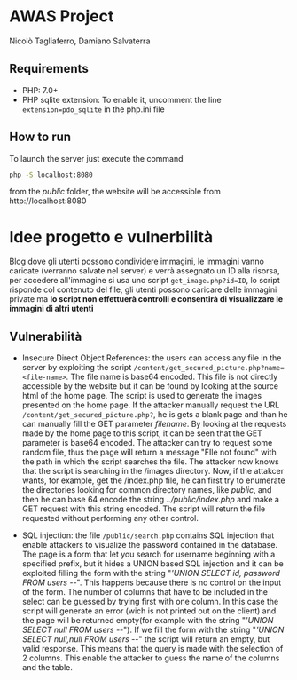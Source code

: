 # AWAS Project
Nicolò Tagliaferro, Damiano Salvaterra


## Requirements
- PHP: 7.0+
- PHP sqlite extension: To enable it, uncomment the line `extension=pdo_sqlite` in the php.ini file

## How to run
To launch the server just execute the command 
```bash
php -S localhost:8080
```
from the _public_ folder, the website will be accessible from http://localhost:8080


# Idee progetto e vulnerbilità
Blog dove gli utenti possono condividere immagini, le immagini vanno caricate (verranno salvate nel server) e verrà
assegnato un ID alla risorsa, per accedere all'immagine si usa uno script ```get_image.php?id=ID```, lo script risponde 
col contenuto del file, gli utenti possono caricare delle immagini 
private ma **lo script non effettuerà controlli e consentirà di visualizzare le immagini di altri utenti**


## Vulnerabilità
- Insecure Direct Object References: the users can access any file in the server by exploiting the script
  ```/content/get_secured_picture.php?name=<file-name>```. The file name is base64 encoded.
This file is not directly accessible by the website but it can be found by looking at the source html of the home page. The script is used to generate the images presented on the home page. If the attacker manually request the URL ```/content/get_secured_picture.php?```, he is gets a blank page and than he can manually fill the GET parameter *filename*. By looking at the requests made by the home page to this script, it can be seen that the GET parameter is base64 encoded. The attacker can try to request some random file, thus the page will return a message "FIle not found" with the path in which the script searches the file. The attacker now knows that the script is searching in the /images directory. Now, if the attakcer wants, for example, get the /index.php file, he can first try to enumerate the directories looking for common directory names, like *public*, and then he can base 64 encode the string *../public/index.php* and make a GET request with this string encoded. The script will return the file requested without performing any other control. 



- SQL injection: the file ```/public/search.php``` contains  SQL injection that enable attackers to visualize the password contained in the database. The page is a form that let you search for username beginning with a specified prefix, but it hides a UNION based SQL injection and it can be exploited filling the form with the string "*'UNION SELECT id, password FROM users --*". This happens because there is no control on the input of the form. The number of columns that have to be included in the select can be guessed by trying first with one column. In this case the script will generate an error (wich is not printed out on the client) and the page will be returned empty(for example with the string "*'UNION SELECT null FROM users --*"). If we fill the form with the string "*'UNION SELECT null,null FROM users --*" the script will return an empty, but valid response. This means that the query is made with the selection of 2 columns. This enable the attacker to guess the name of the columns and the table. 

  